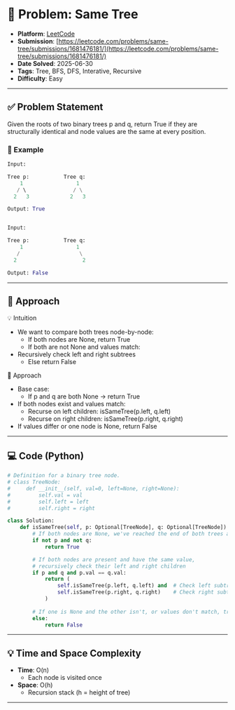 # 🧲 Problem: Same Tree

- **Platform**: [LeetCode](https://leetcode.com/problems/same-tree/description/)
- **Submission**: [https://leetcode.com/problems/same-tree/submissions/1681476181/](https://leetcode.com/problems/same-tree/submissions/1681476181/)
- **Date Solved**: 2025-06-30
- **Tags**: Tree, BFS, DFS, Interative, Recursive
- **Difficulty**: Easy

---

## ✅ Problem Statement
Given the roots of two binary trees p and q, return True if they are structurally identical and node values are the same at every position.
### 📌 Example
```python
Input:

Tree p:           Tree q:
    1                 1
   / \               / \
  2   3             2   3

Output: True


Input: 

Tree p:           Tree q:
    1                 1
   /                   \
  2                     2

Output: False
```
---

## 🚀 Approach
💡 Intuition
- We want to compare both trees node-by-node:
   - If both nodes are None, return True
   - If both are not None and values match:
- Recursively check left and right subtrees
   - Else return False

👣 Approach
- Base case:
   - If p and q are both None → return True
- If both nodes exist and values match:
   - Recurse on left children: isSameTree(p.left, q.left)
   - Recurse on right children: isSameTree(p.right, q.right)
- If values differ or one node is None, return False
---

## 💻 Code (Python)

```python
# Definition for a binary tree node.
# class TreeNode:
#     def __init__(self, val=0, left=None, right=None):
#         self.val = val
#         self.left = left
#         self.right = right

class Solution:
    def isSameTree(self, p: Optional[TreeNode], q: Optional[TreeNode]) -> bool:
        # If both nodes are None, we've reached the end of both trees at the same position
        if not p and not q:
            return True

        # If both nodes are present and have the same value, 
        # recursively check their left and right children
        if p and q and p.val == q.val:
            return (
                self.isSameTree(p.left, q.left) and  # Check left subtrees
                self.isSameTree(p.right, q.right)    # Check right subtrees
            )
        
        # If one is None and the other isn't, or values don't match, trees aren't the same
        else:
            return False
```

---

## 💡 Time and Space Complexity
- **Time**: O(n)
    -  Each node is visited once
- **Space**: O(h)
    - Recursion stack (h = height of tree)

---
